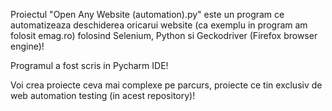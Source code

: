 Proiectul "Open Any Website (automation).py" este un program ce automatizeaza deschiderea oricarui website (ca exemplu in program am folosit emag.ro) folosind Selenium, Python si Geckodriver (Firefox browser engine)!

Programul a fost scris in Pycharm IDE!

Voi crea proiecte ceva mai complexe pe parcurs, proiecte ce tin exclusiv de web automation testing (in acest repository)!
